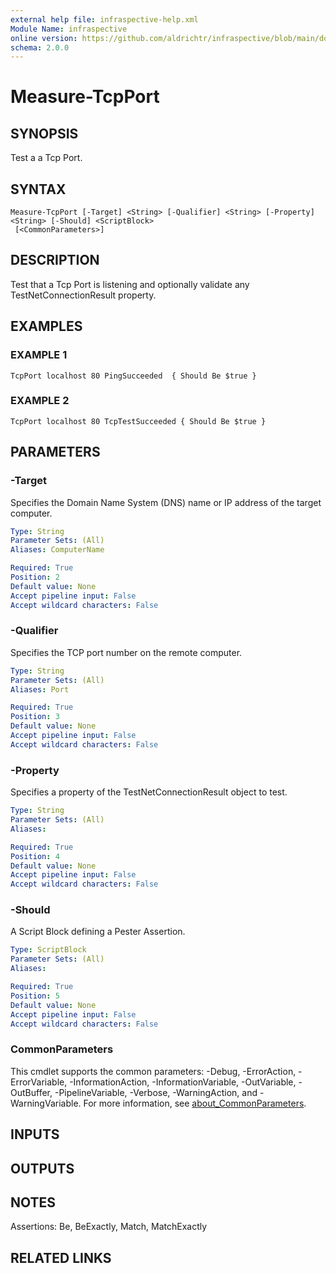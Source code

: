 ```yaml
---
external help file: infraspective-help.xml
Module Name: infraspective
online version: https://github.com/aldrichtr/infraspective/blob/main/docs/help/Measure-TcpPort.md
schema: 2.0.0
---
```


# Measure-TcpPort

## SYNOPSIS
Test a a Tcp Port.

## SYNTAX

```
Measure-TcpPort [-Target] <String> [-Qualifier] <String> [-Property] <String> [-Should] <ScriptBlock>
 [<CommonParameters>]
```

## DESCRIPTION
Test that a Tcp Port is listening and optionally validate any TestNetConnectionResult property.

## EXAMPLES

### EXAMPLE 1
```
TcpPort localhost 80 PingSucceeded  { Should Be $true }
```

### EXAMPLE 2
```
TcpPort localhost 80 TcpTestSucceeded { Should Be $true }
```

## PARAMETERS

### -Target
Specifies the Domain Name System (DNS) name or IP address of the target computer.

```yaml
Type: String
Parameter Sets: (All)
Aliases: ComputerName

Required: True
Position: 2
Default value: None
Accept pipeline input: False
Accept wildcard characters: False
```

### -Qualifier
Specifies the TCP port number on the remote computer.

```yaml
Type: String
Parameter Sets: (All)
Aliases: Port

Required: True
Position: 3
Default value: None
Accept pipeline input: False
Accept wildcard characters: False
```

### -Property
Specifies a property of the TestNetConnectionResult object to test.

```yaml
Type: String
Parameter Sets: (All)
Aliases:

Required: True
Position: 4
Default value: None
Accept pipeline input: False
Accept wildcard characters: False
```

### -Should
A Script Block defining a Pester Assertion.

```yaml
Type: ScriptBlock
Parameter Sets: (All)
Aliases:

Required: True
Position: 5
Default value: None
Accept pipeline input: False
Accept wildcard characters: False
```

### CommonParameters
This cmdlet supports the common parameters: -Debug, -ErrorAction, -ErrorVariable, -InformationAction, -InformationVariable, -OutVariable, -OutBuffer, -PipelineVariable, -Verbose, -WarningAction, and -WarningVariable. For more information, see [about_CommonParameters](http://go.microsoft.com/fwlink/?LinkID=113216).

## INPUTS

## OUTPUTS

## NOTES
Assertions: Be, BeExactly, Match, MatchExactly

## RELATED LINKS
